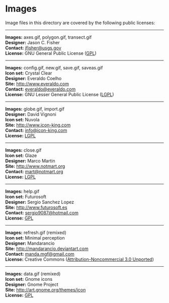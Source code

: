 Images
======

Image files in this directory are covered by the following public licenses:

[gpl]: http://www.gnu.org/copyleft/gpl.html
[lgpl]: http://www.gnu.org/licenses/lgpl.html
[cc]: http://creativecommons.org/licenses/by-nc/3.0

- - -

**Images:** axes.gif, polygon.gif, transect.gif  
**Designer:** Jason C. Fisher  
**Contact:** <jfisher@usgs.gov></code>  
**License:** GNU General Public License ([GPL][gpl])

- - -

**Images:** config.gif, new.gif, save.gif, saveas.gif  
**Icon set:** Crystal Clear  
**Designer:** Everaldo Coelho  
**Site:** <http://www.everaldo.com>  
**Contact:** <everaldo@everaldo.com></code>  
**License:** GNU Lesser General Public License ([LGPL][lgpl])


- - -

**Images:** globe.gif, import.gif  
**Designer:** David Vignoni  
**Icon set:** Nuvola  
**Site:** <http://www.icon-king.com>  
**Contact:** <info@icon-king.com></code>  
**License:** [LGPL][lgpl]

- - -

**Images:** close.gif  
**Icon set:** Glaze  
**Designer:** Marco Martin  
**Site:** <http://www.notmart.org>  
**Contact:** <mart@notmart.org></code>  
**License:** [LGPL][lgpl]

- - -

**Images:** help.gif  
**Icon set:** Futurosoft  
**Designer:** Sergio Sanchez Lopez  
**Site:** http://www.futurosoft.es  
**Contact:** <sergio9087@hotmail.com></code>  
**License:** [GPL][gpl]

- - -

**Images:** refresh.gif (remixed)  
**Icon set:** Minimal perception  
**Designer:** Mandarancio  
**Site:** <http://mandarancio.deviantart.com>  
**Contact:** <manda.mgf@gmail.com></code>  
**License:** Creative Commons ([Attribution-Noncommercial 3.0 Unported][cc])

- - -

**Images:** data.gif (remixed)  
**Icon set:** Gnome icons  
**Designer:** Gnome Project  
**Site:** <http://art.gnome.org/themes/icon>  
**License:** [GPL][gpl]
